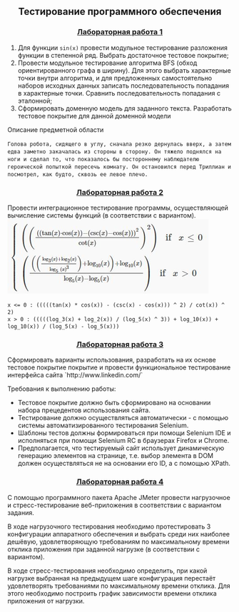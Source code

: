 <h2 align=center>Тестирование программного обеспечения</a> </h2>

<h3 align=center> <a href="lab1">Лабораторная работа 1</a> </h3>

  1. Для функции `sin(x)` провести модульное тестирование разложения функции в степенной ряд. Выбрать достаточное тестовое покрытие;
  2. Провести модульное тестирование алгоритма BFS (обход ориентированного графа в ширину). Для этого выбрать характерные точки внутри алгоритма, и для предложенных самостоятельно наборов исходных данных записать последовательность попадания в характерные точки. Сравнить последовательность попадания с эталонной;
  3. Сформировать доменную модель для заданного текста.  Разработать тестовое покрытие для данной доменной модели

Описание предметной области 

`
Голова робота, сидящего в углу, сначала резко дернулась вверх,
а затем едва заметно закачалась из стороны в сторону. Он тяжело
поднялся на ноги и сделал то, что показалось бы постороннему
наблюдателю героической попыткой пересечь комнату. Он остановился
перед Триллиан и посмотрел, как будто, сквозь ее левое плечо.
`


<h3 align=center> <a href="lab2">Лабораторная работа 2</a> </h3>

Провести интеграционное тестирование программы, осуществляющей вычисление системы функций (в соответствии с вариантом).
![task](https://github.com/Avvessalom/ITMO-Software-testing/blob/master/lab2/img/task.JPG?raw=true)
```
x <= 0 : (((((tan(x) * cos(x)) - (csc(x) - cos(x))) ^ 2) / cot(x)) ^ 2)
x > 0 : (((((log_3(x) + log_2(x)) / (log_5(x) ^ 3)) + log_10(x)) + log_10(x)) / (log_5(x) - log_5(x)))
```
<h3 align=center> <a href="https://github.com/Avvessalom/linkedIn-Selenium-Test">Лабораторная работа 3</a> </h3>
Сформировать варианты использования, разработать на их основе тестовое покрытие покрытие и провести функциональное тестирование интерфейса сайта `http://www.linkedin.com/`

Требования к выполнению работы:

 * Тестовое покрытие должно быть сформировано на основании набора прецедентов использования сайта.
 * Тестирование должно осуществляться автоматически - с помощью системы автоматизированного тестирования Selenium.
 * Шаблоны тестов должны формироваться при помощи Selenium IDE и исполняться при помощи Selenium RC в браузерах Firefox и Chrome.
 * Предполагается, что тестируемый сайт использует динамическую генерацию элементов на странице, т.е. выбор элемента в DOM должен осуществляться не на основании его ID, а с помощью XPath.

<h3 align=center> <a href="lab4">Лабораторная работа 4</a> </h3>
С помощью программного пакета Apache JMeter провести нагрузочное и стресс-тестирование веб-приложения в соответствии с вариантом задания.

В ходе нагрузочного тестирования необходимо протестировать 3 конфигурации аппаратного обеспечения и выбрать среди них наиболее дешёвую, удовлетворяющую требованиям по максимальному времени отклика приложения при заданной нагрузке (в соответствии с вариантом).

В ходе стресс-тестирования необходимо определить, при какой нагрузке выбранная на предыдущем шаге конфигурация перестаёт удовлетворять требованиями по максимальному времени отклика. Для этого необходимо построить график зависимости времени отклика приложения от нагрузки.

